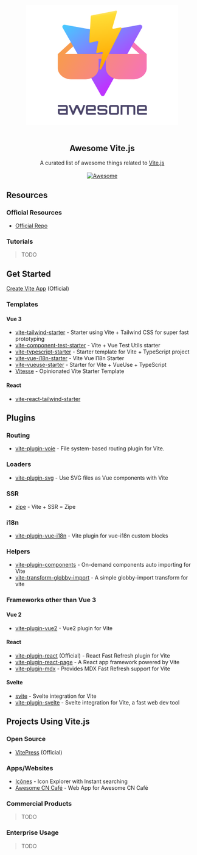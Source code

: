 <!--lint disable awesome-list-item awesome-heading awesome-git-repo-age awesome-github awesome-toc-->

<p align="center">
  <br>
  <img width="400" src="./assets/logo.svg" alt="logo of awesome-vite repository">
  <br>
  <br>
</p>

<h2 align='center'>Awesome Vite.js</h2>

<p align='center'>
A curated list of awesome things related to <a href='https://github.com/vitejs/vite'>Vite.js</a>
<br><br>

<a href='https://github.com/sindresorhus/awesome'>
<img src='https://cdn.rawgit.com/sindresorhus/awesome/d7305f38d29fed78fa85652e3a63e154dd8e8829/media/badge.svg' alt='Awesome'>
</a>
</p>

## Resources

### Official Resources

- [Official Repo](https://github.com/vitejs/vite)

### Tutorials

> TODO

## Get Started

[Create Vite App](https://github.com/vitejs/create-vite-app) (Official)

### Templates

#### Vue 3

- [vite-tailwind-starter](https://github.com/posva/vite-tailwind-starter) - Starter using Vite + Tailwind CSS for super fast prototyping
- [vite-component-test-starter](https://github.com/JessicaSachs/vite-component-test-starter) - Vite + Vue Test Utils starter
- [vite-typescript-starter](https://github.com/ktsn/vite-typescript-starter) - Starter template for Vite + TypeScript project
- [vite-vue-i18n-starter](https://github.com/intlify/vite-vue-i18n-starter) - Vite Vue I18n Starter
- [vite-vueuse-starter](https://github.com/antfu/vite-vueuse-starter) - Starter for Vite + VueUse + TypeScript
- [Vitesse](https://github.com/antfu/vitesse) - Opinionated Vite Starter Template

#### React

- [vite-react-tailwind-starter](https://github.com/sorxrob/vite-react-tailwind-starter)

## Plugins

### Routing

- [vite-plugin-voie](https://github.com/vamplate/vite-plugin-voie) - File system-based routing plugin for Vite.

### Loaders

- [vite-plugin-svg](https://github.com/visualfanatic/vite-plugin-svg) - Use SVG files as Vue components with Vite

### SSR

- [zipe](https://github.com/pikax/zipe) - Vite + SSR = Zipe

### i18n

- [vite-plugin-vue-i18n](https://github.com/intlify/vite-plugin-vue-i18n) - Vite plugin for vue-i18n custom blocks

### Helpers

- [vite-plugin-components](https://github.com/antfu/vite-plugin-components) - On-demand components auto importing for Vite
- [vite-transform-globby-import](https://github.com/luxueyan/vite-transform-globby-import) - A simple globby-import transform for vite

### Frameworks other than Vue 3

#### Vue 2

- [vite-plugin-vue2](https://github.com/underfin/vite-plugin-vue2) - Vue2 plugin for Vite

#### React

- [vite-plugin-react](https://github.com/vitejs/vite-plugin-react) (Official) - React Fast Refresh plugin for Vite
- [vite-plugin-react-page](https://github.com/vitejs/vite-plugin-react-pages) - A React app framework powered by Vite
- [vite-plugin-mdx](https://github.com/vitejs/vite-plugin-react-pages/tree/master/packages/vite-plugin-mdx) - Provides MDX Fast Refresh support for Vite

#### Svelte

- [svite](https://github.com/dominikg/svite) - Svelte integration for Vite
- [vite-plugin-svelte](https://github.com/intrnl/vite-plugin-svelte) - Svelte integration for Vite, a fast web dev tool

## Projects Using Vite.js

### Open Source

- [VitePress](https://github.com/vuejs/vitepress) (Official)

### Apps/Websites

- [Icônes](https://github.com/antfu/icones) - Icon Explorer with Instant searching
- [Awesome CN Café](https://github.com/antfu/awesome-cn-cafe-web) - Web App for Awesome CN Café

### Commercial Products

> TODO

### Enterprise Usage

> TODO
